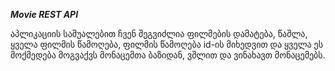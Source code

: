 ***Movie REST API***

აპლიკაციის საშუალებით ჩვენ შეგვიძლია ფილმების დამატება, წაშლა, ყველა ფილმის წამოღება, ფილმის წამოღება id-ის მიხედვით
და ყველა ეს მოქმედება მოგვაქვს მონაცემთა ბაზიდან, ვშლით და ვინახავთ მონაცემებს.